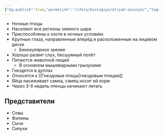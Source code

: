 ```yaml
---
{"dg-publish":true,"permalink":"/sfery/biologiya/otryad-sovinye/","tags":["Зоология"]}
---
```


 - Ночные птицы
- Населяют все регионы земного шара
- Приспособлены к охоте в ночных условиях
- Крупные глаза, направленные вперёд и расположенные на лицевом диске
	- Бинокулярное зрение 
- Хорошо развит слух, бесшумный полёт
- Питаются животной пищей
	- В основном мышевидными грызунами
- Гнездятся в дуплах
- Относятся к [[Гнездовые птицы\|гнездовым птицам]] 
- Яйца насиживает самка, самец носит ей корм
- Через 3-6 недель птенцы начинают летать
## Представители 
- Совы
- Филины
- Сычи
- Сипухи